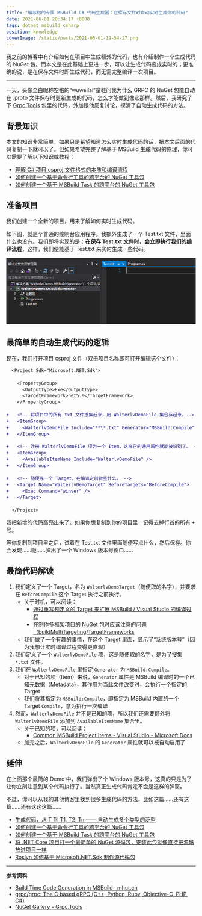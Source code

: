```yaml
---
title: "编写你的专属 MSBuild C# 代码生成器：在保存文件时自动实时生成你的代码"
date: 2021-06-01 20:34:17 +0800
tags: dotnet msbuild csharp
position: knowledge
coverImage: /static/posts/2021-06-01-19-54-27.png
---
```


我之前的博客中有介绍如何在项目中生成额外的代码，也有介绍制作一个生成代码的 NuGet 包。而本文是在此基础上更进一步，可以让生成代码变成实时的；更准确的说，是在保存文件时即生成代码，而无需完整编译一次项目。

---

一天，头像全白昵称空格的“wuweilai”童鞋问我为什么 GRPC 的 NuGet 包能自动在 .proto 文件保存时更新生成的代码，怎么才能做到像它那样。然后，我研究了下 [Grpc.Tools](https://www.nuget.org/packages/Grpc.Tools/) 包里的代码，外加跟他反复讨论，摸清了自动生成代码的方法。

<div id="toc"></div>

## 背景知识

本文的知识非常简单，如果只是希望知道怎么实时生成代码的话，把本文后面的代码复制一下就可以了。但如果希望完整了解基于 MSBuild 生成代码的原理，你可以需要了解以下知识或教程：

- [理解 C# 项目 csproj 文件格式的本质和编译流程](/post/understand-the-csproj.html)
- [如何创建一个基于命令行工具的跨平台的 NuGet 工具包](/post/create-a-cross-platform-command-based-nuget-tool.html)
- [如何创建一个基于 MSBuild Task 的跨平台的 NuGet 工具包](/post/create-a-cross-platform-msbuild-task-based-nuget-tool.html)

## 准备项目

我们创建一个全新的项目，用来了解如何实时生成代码。

如下图，就是个普通的控制台应用程序。我额外生成了一个 Test.txt 文件，里面什么也没有。我们即将实现的是：**在保存 Test.txt 文件时，会立即执行我们的编译流程**，这样，我们便能基于 Test.txt 来实时生成一些代码。

![一个简单的项目结构](/static/posts/2021-06-01-19-54-27.png)

## 最简单的自动生成代码的逻辑

现在，我们打开项目 csproj 文件（双击项目名称即可打开编辑这个文件）：

```diff
  <Project Sdk="Microsoft.NET.Sdk">

    <PropertyGroup>
      <OutputType>Exe</OutputType>
      <TargetFramework>net5.0</TargetFramework>
    </PropertyGroup>

+   <!-- 将项目中的所有 txt 文件搜集起来，用 WalterlvDemoFile 集合存起来。-->
+   <ItemGroup>
+     <WalterlvDemoFile Include="**\*.txt" Generator="MSBuild:Compile" />
+   </ItemGroup>

+   <!-- 注册 WalterlvDemoFile 项为一个 Item，这样它的通用属性就能被识别了。 -->
+   <ItemGroup>
+     <AvailableItemName Include="WalterlvDemoFile" />
+   </ItemGroup>

+   <!-- 随便写一个 Target，在编译之前做些什么。 -->
+   <Target Name="WalterlvDemoTarget" BeforeTargets="BeforeCompile">
+     <Exec Command="winver" />
+   </Target>

  </Project>
```

我把新增的代码高亮出来了。如果你想复制到你的项目里，记得去掉行首的所有 `+` 号。

等你复制到项目里之后，试着在 Test.txt 文件里面随便写点什么，然后保存。你会发现……呃……弹出了一个 Windows 版本号窗口……

## 最简代码解读

1. 我们定义了一个 Target，名为 `WalterlvDemoTarget`（随便取的名字），并要求在 `BeforeCompile` 这个 Target 执行之前执行。
    - 关于时机，可以阅读：
        - [通过重写预定义的 Target 来扩展 MSBuild / Visual Studio 的编译过程](/post/extend-the-visual-studio-build-process.html)
        - [在制作多框架项目的 NuGet 包时应该注意的问题（buildMultiTargeting/TargetFrameworks](/post/build-multi-targeting-nuget-package.html)
    - 我们做了一个有趣的事情，在这个 Target 里面，显示了“系统版本号”（因为我想让实时编译过程变得更直观）
1. 我们定义了一个 `WalterlvDemoFile` 项，这是随便取的名字，是为了搜集 `*.txt` 文件。
1. 我们在 `WalterlvDemoFile` 里指定 `Generator` 为 `MSBuild:Compile`。
    - 对于已知的项（Item）来说，`Generator` 属性是 MSBuild 编译时的一个已知元数据（Metadata），其作用为当此文件改变时，会执行一个指定的 Target
    - 我们将其指定为 `MSBuild:Compile`，即指定为 MSBuild 内置的一个 Target `Compile`，意为执行一次编译
1. 然而，`WalterlvDemoFile` 并不是已知的项，所以我们还需要额外将 `WalterlvDemoFile` 添加到 `AvailableItemName` 集合里。
    - 关于已知的项，可以阅读：
        - [Common MSBuild Project Items - Visual Studio - Microsoft Docs](https://docs.microsoft.com/en-us/visualstudio/msbuild/common-msbuild-project-items)
    - 加完之后，`WalterlvDemoFile` 的 `Generator` 属性就可以被自动启用了

## 延伸

在上面那个最简的 Demo 中，我们弹出了个 Windows 版本号，这真的只是为了让你立刻注意到某个代码执行了。当然真正生成代码肯定不会是这样的弹窗。

不过，你可以从我的其他博客里找到很多生成代码的方法，比如这篇……还有这篇……还有这这这篇……

- [生成代码，从 T 到 T1, T2, Tn —— 自动生成多个类型的泛型](/post/generate-code-of-generic-types.html)
- [如何创建一个基于命令行工具的跨平台的 NuGet 工具包](/post/create-a-cross-platform-command-based-nuget-tool.html)
- [如何创建一个基于 MSBuild Task 的跨平台的 NuGet 工具包](/post/create-a-cross-platform-msbuild-task-based-nuget-tool.html)
- [将 .NET Core 项目打一个最简单的 NuGet 源码包，安装此包就像直接把源码放进项目一样](/post/the-simplest-way-to-pack-a-source-code-nuget-package.html)
- [Roslyn 如何基于 Microsoft.NET.Sdk 制作源代码包](https://blog.lindexi.com/post/Roslyn-%E5%A6%82%E4%BD%95%E5%9F%BA%E4%BA%8E-Microsoft.NET.Sdk-%E5%88%B6%E4%BD%9C%E6%BA%90%E4%BB%A3%E7%A0%81%E5%8C%85.html)

---

**参考资料**

- [Build Time Code Generation in MSBuild · mhut.ch](https://mhut.ch/journal/2015/06/30/build-time-code-generation-in-msbuild)
- [grpc/grpc: The C based gRPC (C++, Python, Ruby, Objective-C, PHP, C#)](https://github.com/grpc/grpc)
- [NuGet Gallery - Grpc.Tools](https://www.nuget.org/packages/Grpc.Tools/)

